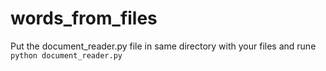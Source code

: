 # words_from_files
Put the document_reader.py file in same directory with your files and rune ``` python document_reader.py ``` 
